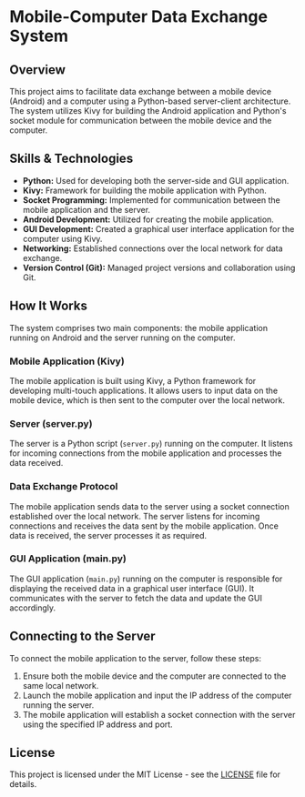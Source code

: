 # Mobile-Computer Data Exchange System

## Overview

This project aims to facilitate data exchange between a mobile device (Android) and a computer using a Python-based server-client architecture. The system utilizes Kivy for building the Android application and Python's socket module for communication between the mobile device and the computer.

## Skills & Technologies

- **Python:** Used for developing both the server-side and GUI application.
- **Kivy:** Framework for building the mobile application with Python.
- **Socket Programming:** Implemented for communication between the mobile application and the server.
- **Android Development:** Utilized for creating the mobile application.
- **GUI Development:** Created a graphical user interface application for the computer using Kivy.
- **Networking:** Established connections over the local network for data exchange.
- **Version Control (Git):** Managed project versions and collaboration using Git.

## How It Works

The system comprises two main components: the mobile application running on Android and the server running on the computer.

### Mobile Application (Kivy)

The mobile application is built using Kivy, a Python framework for developing multi-touch applications. It allows users to input data on the mobile device, which is then sent to the computer over the local network.

### Server (server.py)

The server is a Python script (`server.py`) running on the computer. It listens for incoming connections from the mobile application and processes the data received.

### Data Exchange Protocol

The mobile application sends data to the server using a socket connection established over the local network. The server listens for incoming connections and receives the data sent by the mobile application. Once data is received, the server processes it as required.

### GUI Application (main.py)

The GUI application (`main.py`) running on the computer is responsible for displaying the received data in a graphical user interface (GUI). It communicates with the server to fetch the data and update the GUI accordingly.

## Connecting to the Server

To connect the mobile application to the server, follow these steps:

1. Ensure both the mobile device and the computer are connected to the same local network.
2. Launch the mobile application and input the IP address of the computer running the server.
3. The mobile application will establish a socket connection with the server using the specified IP address and port.

<!-- ## Contributors
- John Doe (@johndoe)
- Jane Smith (@janesmith) -->

## License

This project is licensed under the MIT License - see the [LICENSE](LICENSE) file for details.
